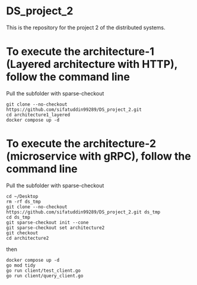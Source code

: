 # DS_project_2
This is the repository for the project 2 of the distributed systems. 

# To execute the architecture-1 (Layered architecture with HTTP), follow the command line
Pull the subfolder with sparse-checkout
```
git clone --no-checkout https://github.com/sifatuddin99289/DS_project_2.git
cd architecture1_layered 
docker compose up -d 
```

# To execute the architecture-2 (microservice with gRPC), follow the command line
Pull the subfolder with sparse-checkout
```
cd ~/Desktop
rm -rf ds_tmp
git clone --no-checkout https://github.com/sifatuddin99289/DS_project_2.git ds_tmp
cd ds_tmp
git sparse-checkout init --cone
git sparse-checkout set architecture2
git checkout
cd architecture2
```


then
```
docker compose up -d
go mod tidy
go run client/test_client.go
go run client/query_client.go
```
